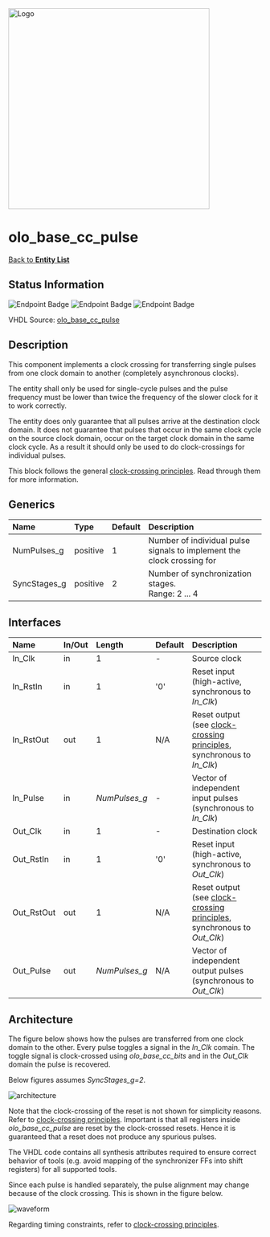 <img src="../Logo.png" alt="Logo" width="400">

# olo_base_cc_pulse

[Back to **Entity List**](../EntityList.md)

## Status Information

![Endpoint Badge](https://img.shields.io/endpoint?url=https://storage.googleapis.com/open-logic-badges/coverage/olo_base_cc_pulse.json?cacheSeconds=0) ![Endpoint Badge](https://img.shields.io/endpoint?url=https://storage.googleapis.com/open-logic-badges/branches/olo_base_cc_pulse.json?cacheSeconds=0) ![Endpoint Badge](https://img.shields.io/endpoint?url=https://storage.googleapis.com/open-logic-badges/issues/olo_base_cc_pulse.json?cacheSeconds=0)

VHDL Source: [olo_base_cc_pulse](../../src/base/vhdl/olo_base_cc_pulse.vhd)

## Description

This component implements a clock crossing for transferring single pulses from one clock domain to another (completely asynchronous clocks).

The entity shall only be used for single-cycle pulses and the pulse frequency must be lower than twice the frequency of the slower clock for it to work correctly.

The entity does only guarantee that all pulses arrive at the destination clock domain. It does not guarantee that pulses that occur in the same clock cycle on the source clock domain, occur on the target clock domain in the same clock cycle. As a result it should only be used to do clock-crossings for individual pulses.

This block follows the general [clock-crossing principles](clock_crossing_principles.md). Read through them for more information.

## Generics

| Name         | Type     | Default | Description                                                  |
| :----------- | :------- | ------- | :----------------------------------------------------------- |
| NumPulses_g  | positive | 1       | Number of individual pulse signals to implement the clock crossing for |
| SyncStages_g | positive | 2       | Number of synchronization stages. <br />Range: 2 ... 4       |

## Interfaces

| Name       | In/Out | Length        | Default | Description                                                  |
| :--------- | :----- | :------------ | ------- | :----------------------------------------------------------- |
| In_Clk     | in     | 1             | -       | Source clock                                                 |
| In_RstIn   | in     | 1             | '0'     | Reset input (high-active, synchronous to *In_Clk*)           |
| In_RstOut  | out    | 1             | N/A     | Reset output (see [clock-crossing principles](clock_crossing_principles.md), synchronous to *In_Clk*) |
| In_Pulse   | in     | *NumPulses_g* | -       | Vector of independent input pulses (synchronous to *In_Clk*) |
| Out_Clk    | in     | 1             | -       | Destination clock                                            |
| Out_RstIn  | in     | 1             | '0'     | Reset input (high-active, synchronous to *Out_Clk*)          |
| Out_RstOut | out    | 1             | N/A     | Reset output (see [clock-crossing principles](clock_crossing_principles.md), synchronous to *Out_Clk*) |
| Out_Pulse  | out    | *NumPulses_g* | N/A     | Vector of independent output pulses (synchronous to *Out_Clk*) |

## Architecture

The figure below shows how the pulses are transferred from one clock domain to the other. Every pulse toggles a signal in the *In_Clk* comain. The toggle signal is clock-crossed using *olo_base_cc_bits* and in the *Out_Clk* domain the pulse is recovered.

Below figures assumes *SyncStages_g=2*.

![architecture](./clock_crossings/olo_base_cc_pulse.svg)

Note that the clock-crossing of the reset is not shown for simplicity reasons. Refer to  [clock-crossing principles](clock_crossing_principles.md). Important is that all registers inside *olo_base_cc_pulse* are reset by the clock-crossed resets. Hence it is guaranteed that a reset does not produce any spurious pulses.

The VHDL code contains all synthesis attributes required to ensure correct behavior of tools (e.g. avoid mapping of the synchronizer FFs into shift registers) for all supported tools.

Since each pulse is handled separately, the pulse alignment may change because of the clock crossing. This is shown in the figure below.

![waveform](./clock_crossings/olo_base_cc_pulse_wave.png)

Regarding timing constraints, refer to [clock-crossing principles](clock_crossing_principles.md).





